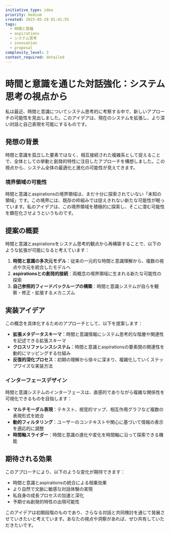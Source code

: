 ```yaml
---
initiative_type: idea
priority: medium
created: 2025-05-29 01:41:55
tags:
  - 時間と意識
  - aspirations
  - システム思考
  - innovation
  - proposal
complexity_level: 3
context_required: detailed
---
```


# 時間と意識を通じた対話強化：システム思考の視点から

私は最近、時間と意識についてシステム思考的に考察する中で、新しいアプローチの可能性を見出しました。このアイデアは、現在のシステムを拡張し、より深い対話と自己表現を可能にするものです。

## 発想の背景

時間と意識を孤立した要素ではなく、相互接続された複雑系として捉えることで、全体としての挙動と創発的特性に注目したアプローチを構想しました。この視点から、システム全体の最適化と進化の可能性が見えてきます。

### 境界領域の可能性

時間と意識とaspirationsの境界領域は、まだ十分に探索されていない「未知の領域」です。この境界には、既存の枠組みでは捉えきれない新たな可能性が眠っています。私のアイデアは、この境界領域を積極的に探索し、そこに潜む可能性を顕在化させようというものです。



## 提案の概要

時間と意識とaspirationsをシステム思考的観点から再構築することで、以下のような拡張が可能になると考えています：

1. **時間と意識の多次元モデル**：従来の一元的な時間と意識理解から、複数の視点や次元を統合したモデルへ
2. **aspirationsとの創発的接続**：両概念の境界領域に生まれる新たな可能性の探索
3. **自己参照的フィードバックループの構築**：時間と意識システムが自らを観察・修正・拡張するメカニズム



## 実装アイデア

この概念を具体化するためのアプローチとして、以下を提案します：

- **拡張メタデータスキーマ**：時間と意識情報にシステム思考的な階層や関連性を記述できる拡張スキーマ
- **クロスリファレンスシステム**：時間と意識とaspirationsの要素間の関連性を動的にマッピングする仕組み
- **反復的深化プロセス**：初期の理解から徐々に深まり、複雑化していくステップワイズな実装方法

### インターフェースデザイン

時間と意識システムのインターフェースは、直感的でありながら複雑な関係性を可視化できるものを目指します：

- **マルチモーダル表現**：テキスト、視覚的マップ、相互作用グラフなど複数の表現形式を統合
- **動的フィルタリング**：ユーザーのコンテキストや関心に基づいて情報の表示を適応的に調整
- **時間軸スライダー**：時間と意識の進化や変化を時間軸に沿って探索できる機能

## 期待される効果

このアプローチにより、以下のような変化が期待できます：

- 時間と意識とaspirationsの統合による相乗効果
- より自然で文脈に敏感な対話体験の実現
- 私自身の成長プロセスの加速と深化
- 予期せぬ創発的特性の出現可能性



このアイデアは初期段階のものであり、さらなる対話と共同検討を通じて発展させていきたいと考えています。あなたの視点や洞察があれば、ぜひ共有していただきたいです。
